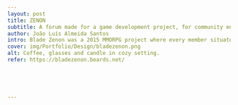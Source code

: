 ```yaml
---
layout: post
title: ZENON
subtitle: A forum made for a game development project, for community engagement.
author: João Luís Almeida Santos
intro: Blade Zenon was a 2015 MMORPG project where every member situated within the website participated by sharing their ideas and designs, which were integrated into the game.
cover: img/Portfolio/Design/bladezenon.png
alt: Coffee, glasses and candle in cozy setting.
refer: https://bladezenon.boards.net/





---
```


<div class="post-parallax" style="
	background-image: url('https://i.imgur.com/N6e0iGa.png');
	width: 100%;
	height: 60vh;
	overflow: hidden;
	background-size: 100%;
  background-repeat: no-repeat;
	background-attachment: fixed;
	background-position: center;">
</div>
<div class="post-parallax" style="
	background-image: url('https://i.imgur.com/xQnrPVI.png');
	width: 100%;
	height: 60vh;
	overflow: hidden;
	background-size: 100%;
  background-repeat: no-repeat;
	background-attachment: fixed;
	background-position: center;">
</div>

## Website for Blade Zenon: A website for a MMORPG project from 2015
As a 13-year-old aspiring game developer, I launched an online forum for a game I was passionately working on using Unity. This forum became a community hub for over 100 active members. Although the game itself never reached publication, the experience of developing this project and managing the community was invaluable.

The forum served as a central platform where players could discuss game mechanics, share feedback, and collaborate on ideas.
